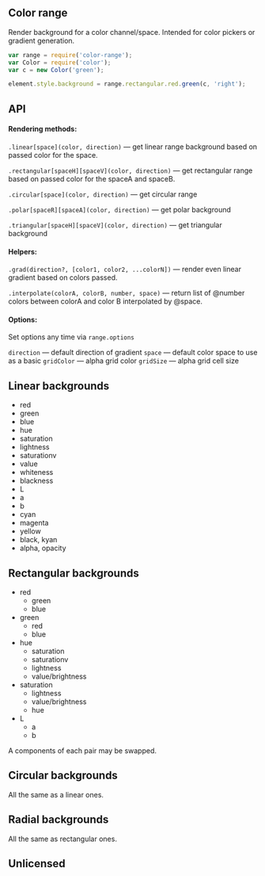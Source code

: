 ## Color range

Render background for a color channel/space. Intended for color pickers or gradient generation.


```js
var range = require('color-range');
var Color = require('color');
var c = new Color('green');

element.style.background = range.rectangular.red.green(c, 'right');
```

## API

#### Rendering methods:

`.linear[space](color, direction)` — get linear range background based on passed color for the space.

`.rectangular[spaceH][spaceV](color, direction)` — get rectangular range based on passed color for the spaceA and spaceB.

`.circular[space](color, direction)` — get circular range

`.polar[spaceR][spaceA](color, direction)` — get polar background

`.triangular[spaceH][spaceV](color, direction)` — get triangular background

#### Helpers:

`.grad(direction?, [color1, color2, ...colorN])` — render even linear gradient based on colors passed.

`.interpolate(colorA, colorB, number, space)` — return list of @number colors between colorA and color B interpolated by @space.


#### Options:

Set options any time via `range.options`

`direction` — default direction of gradient
`space` — default color space to use as a basic
`gridColor` — alpha grid color
`gridSize` — alpha grid cell size


## Linear backgrounds

* red
* green
* blue
* hue
* saturation
* lightness
* saturationv
* value
* whiteness
* blackness
* L
* a
* b
* cyan
* magenta
* yellow
* black, kyan
* alpha, opacity


## Rectangular backgrounds

* red
	* green
	* blue
* green
	* red
	* blue
* hue
	* saturation
	* saturationv
	* lightness
	* value/brightness
* saturation
	* lightness
	* value/brightness
	* hue
* L
	* a
	* b

A components of each pair may be swapped.


## Circular backgrounds

All the same as a linear ones.


## Radial backgrounds

All the same as rectangular ones.


## Unlicensed